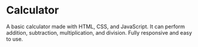 # Calculator
A basic calculator made with HTML, CSS, and JavaScript. It can perform addition, subtraction, multiplication, and division. Fully responsive and easy to use.
